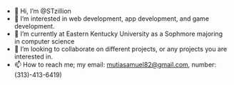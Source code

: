 - 👋 Hi, I’m @STzillion
- 👀 I’m interested in web development, app development, and game development.
- 🌱 I’m currently at Eastern Kentucky University as a Sophmore majoring in computer science
- 💞️ I’m looking to collaborate on different projects, or any projects you are interested in.
- 📫 How to reach me; my email: mutiasamuel82@gmail.com,  number: (313)-413-6419)

<!---
STzillion/STzillion is a ✨ special ✨ repository because its `README.md` (this file) appears on your GitHub profile.
You can click the Preview link to take a look at your changes.
--->
